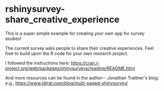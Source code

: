 # rshinysurvey-share_creative_experience

This is a super simple example for creating your own app for survey studies!

The current survey asks people to share their creative experiences. Feel free to build upon the R code for your own research project.

I followed the instructions here:
https://cran.r-project.org/web/packages/shinysurveys/readme/README.html

And more resources can be found in the author-- Jonathan Trattner's blog: e.g., https://www.jdtrat.com/blog/multi-paged-shinysurvey/

